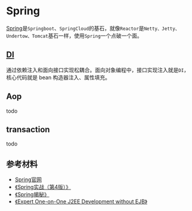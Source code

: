 # Spring

[Spring](https://docs.spring.io/spring-framework/docs/current/reference/html/)是`Springboot`、`SpringCloud`的基石，就像`Reactor`是`Netty、Jetty、Undertow、Tomcat`基石一样，使用`Spring`一个点破一个面。

<!-- ::: center
![An image](./images/core.png)
图来自Spring实战（第4版）
::: -->

## [DI](./DI/)

通过依赖注入和面向接口实现松耦合。面向对象编程中，接口实现注入就是`DI`，核心代码就是 bean 构造器注入、属性填充。

## Aop

todo

## transaction

todo

## 参考材料

* [Spring官网](https://docs.spring.io/spring-framework/docs/current/reference/html/)
* [《Spring实战（第4版）》](https://book.douban.com/subject/26767354/)
* [《Spring揭秘》](https://book.douban.com/subject/3897837/)
* [《Expert One-on-One J2EE Development without EJB》](https://book.douban.com/subject/1426848/)
